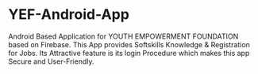# YEF-Android-App
Android Based Application for YOUTH EMPOWERMENT FOUNDATION based on Firebase. This App provides Softskills Knowledge &amp; Registration for Jobs. Its Attractive feature is its login Procedure which makes this app Secure and User-Friendly.
